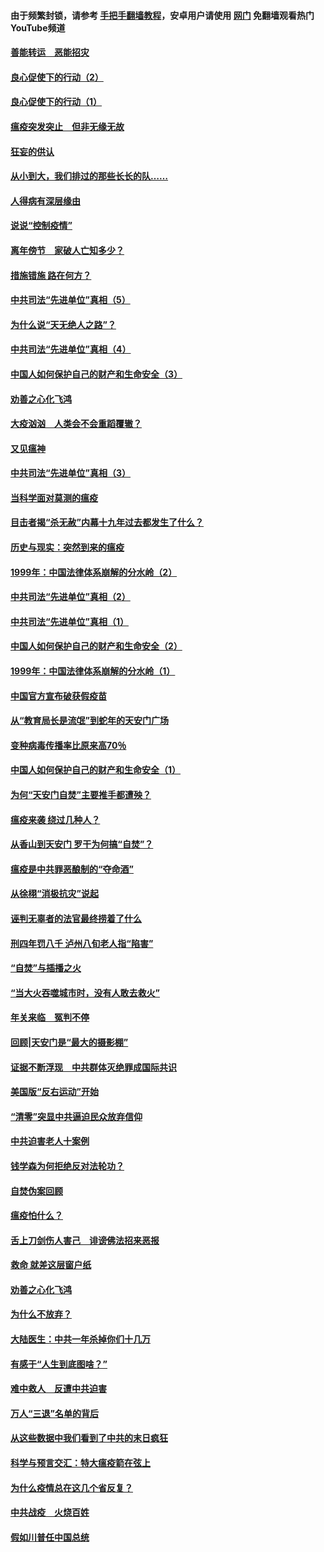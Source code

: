 #### 由于频繁封锁，请参考 [手把手翻墙教程](https://github.com/gfw-breaker/guides/wiki/)，安卓用户请使用 [网门](https://github.com/gfw-breaker/nogfw/blob/master/dl.md?t=02272200) 免翻墙观看热门YouTube频道 

#### [善能转运　恶能招灾](../pages/19/421334.md?t=02272200) 

#### [良心促使下的行动（2）](../pages/19/421361.md?t=02272200) 

#### [良心促使下的行动（1）](../pages/19/421302.md?t=02272200) 

#### [瘟疫突发突止　但非无缘无故](../pages/19/421281.md?t=02272200) 

#### [狂妄的供认](../pages/19/421199.md?t=02272200) 

#### [从小到大，我们排过的那些长长的队……](../pages/19/421243.md?t=02272200) 

#### [人得病有深层缘由](../pages/19/420864.md?t=02272200) 

#### [说说“控制疫情”](../pages/19/420831.md?t=02272200) 

#### [离年傍节　家破人亡知多少？](../pages/19/420563.md?t=02272200) 

#### [措施错施  路在何方？](../pages/19/420076.md?t=02272200) 

#### [中共司法“先进单位”真相（5）](../pages/19/419453.md?t=02272200) 

#### [为什么说“天无绝人之路”？](../pages/19/419618.md?t=02272200) 

#### [中共司法“先进单位”真相（4）](../pages/19/419452.md?t=02272200) 

#### [中国人如何保护自己的财产和生命安全（3）](../pages/19/419405.md?t=02272200) 

#### [劝善之心化飞鸿](../pages/19/418758.md?t=02272200) 

#### [大疫汹汹　人类会不会重蹈覆辙？](../pages/19/419691.md?t=02272200) 

#### [又见瘟神](../pages/19/419225.md?t=02272200) 

#### [中共司法“先进单位”真相（3）](../pages/19/419451.md?t=02272200) 

#### [当科学面对莫测的瘟疫](../pages/19/419625.md?t=02272200) 

#### [目击者揭“杀无赦”内幕十九年过去都发生了什么？](../pages/19/419617.md?t=02272200) 

#### [历史与现实：突然到来的瘟疫](../pages/19/419619.md?t=02272200) 

#### [1999年：中国法律体系崩解的分水岭（2）](../pages/19/419455.md?t=02272200) 

#### [中共司法“先进单位”真相（2）](../pages/19/419450.md?t=02272200) 

#### [中共司法“先进单位”真相（1）](../pages/19/419449.md?t=02272200) 

#### [中国人如何保护自己的财产和生命安全（2）](../pages/19/419404.md?t=02272200) 

#### [1999年：中国法律体系崩解的分水岭（1）](../pages/19/419454.md?t=02272200) 

#### [中国官方宣布破获假疫苗](../pages/19/419504.md?t=02272200) 

#### [从“教育局长是流氓”到蛇年的天安门广场](../pages/19/419470.md?t=02272200) 

#### [变种病毒传播率比原来高70％](../pages/19/419456.md?t=02272200) 

#### [中国人如何保护自己的财产和生命安全（1）](../pages/19/419403.md?t=02272200) 

#### [为何“天安门自焚”主要推手都遭殃？](../pages/19/419348.md?t=02272200) 

#### [瘟疫来袭 绕过几种人？](../pages/19/419349.md?t=02272200) 

#### [从香山到天安门 罗干为何搞“自焚”？](../pages/19/419270.md?t=02272200) 

#### [瘟疫是中共罪恶酿制的“夺命酒”](../pages/19/419223.md?t=02272200) 

#### [从徐栩“消极抗灾”说起](../pages/19/419224.md?t=02272200) 

#### [诬判无辜者的法官最终捞着了什么](../pages/19/419268.md?t=02272200) 

#### [刑四年罚八千 泸州八旬老人指“陷害”](../pages/19/419232.md?t=02272200) 

#### [“自焚”与插播之火](../pages/19/419226.md?t=02272200) 

#### [“当大火吞噬城市时，没有人敢去救火”](../pages/19/419077.md?t=02272200) 

#### [年关来临　冤判不停](../pages/19/419093.md?t=02272200) 

#### [回顾|天安门是“最大的摄影棚”](../pages/19/380866.md?t=02272200) 

#### [证据不断浮现　中共群体灭绝罪成国际共识](../pages/19/419031.md?t=02272200) 

#### [美国版“反右运动”开始](../pages/19/419030.md?t=02272200) 

#### [“清零”突显中共逼迫民众放弃信仰](../pages/19/418995.md?t=02272200) 

#### [中共迫害老人十案例](../pages/19/418831.md?t=02272200) 

#### [钱学森为何拒绝反对法轮功？](../pages/19/418905.md?t=02272200) 

#### [自焚伪案回顾](../pages/19/418799.md?t=02272200) 

#### [瘟疫怕什么？](../pages/19/418800.md?t=02272200) 

#### [舌上刀剑伤人害己　诽谤佛法招来恶报](../pages/19/418731.md?t=02272200) 

#### [救命 就差这层窗户纸](../pages/19/418706.md?t=02272200) 

#### [劝善之心化飞鸿](../pages/19/416766.md?t=02272200) 

#### [为什么不放弃？](../pages/19/418691.md?t=02272200) 

#### [大陆医生：中共一年杀掉你们十几万](../pages/19/418670.md?t=02272200) 

#### [有感于“人生到底图啥？”](../pages/19/418624.md?t=02272200) 

#### [难中救人　反遭中共迫害](../pages/19/418414.md?t=02272200) 

#### [万人“三退”名单的背后](../pages/19/418505.md?t=02272200) 

#### [从这些数据中我们看到了中共的末日疯狂](../pages/19/418420.md?t=02272200) 

#### [科学与预言交汇：特大瘟疫箭在弦上](../pages/19/418266.md?t=02272200) 

#### [为什么疫情总在这几个省反复？](../pages/19/418219.md?t=02272200) 

#### [中共战疫　火烧百姓](../pages/19/418220.md?t=02272200) 

#### [假如川普任中国总统](../pages/19/418174.md?t=02272200) 

